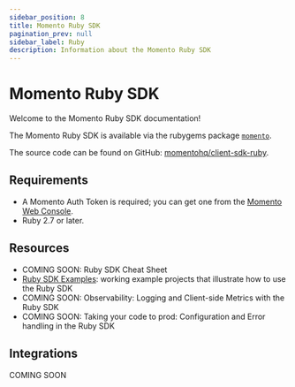```yaml
---
sidebar_position: 8
title: Momento Ruby SDK
pagination_prev: null
sidebar_label: Ruby
description: Information about the Momento Ruby SDK
---
```


# Momento Ruby SDK

Welcome to the Momento Ruby SDK documentation!

The Momento Ruby SDK is available via the rubygems package [`momento`](https://rubygems.org/gems/momento).

The source code can be found on GitHub: [momentohq/client-sdk-ruby](https://github.com/momentohq/client-sdk-ruby).

## Requirements

- A Momento Auth Token is required; you can get one from the [Momento Web Console](https://console.gomomento.com/).
- Ruby 2.7 or later.

## Resources

- COMING SOON: Ruby SDK Cheat Sheet
- [Ruby SDK Examples](https://github.com/momentohq/client-sdk-ruby/blob/main/examples/README.md): working example projects that illustrate how to use the Ruby SDK
- COMING SOON: Observability: Logging and Client-side Metrics with the Ruby SDK
- COMING SOON: Taking your code to prod: Configuration and Error handling in the Ruby SDK

## Integrations

COMING SOON
